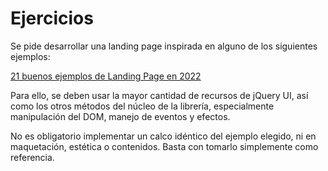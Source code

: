 # Ejercicios

Se pide desarrollar una landing page inspirada en alguno de los siguientes ejemplos:

[21 buenos ejemplos de Landing Page en 2022](https://blog.hubspot.com/marketing/landing-page-examples-list)

Para ello, se deben usar la mayor cantidad de recursos de jQuery UI, así como los otros métodos del núcleo de la librería, especialmente manipulación del DOM, manejo de eventos y efectos.

No es obligatorio implementar un calco idéntico del ejemplo elegido, ni en maquetación, estética o contenidos. Basta con tomarlo simplemente como referencia.